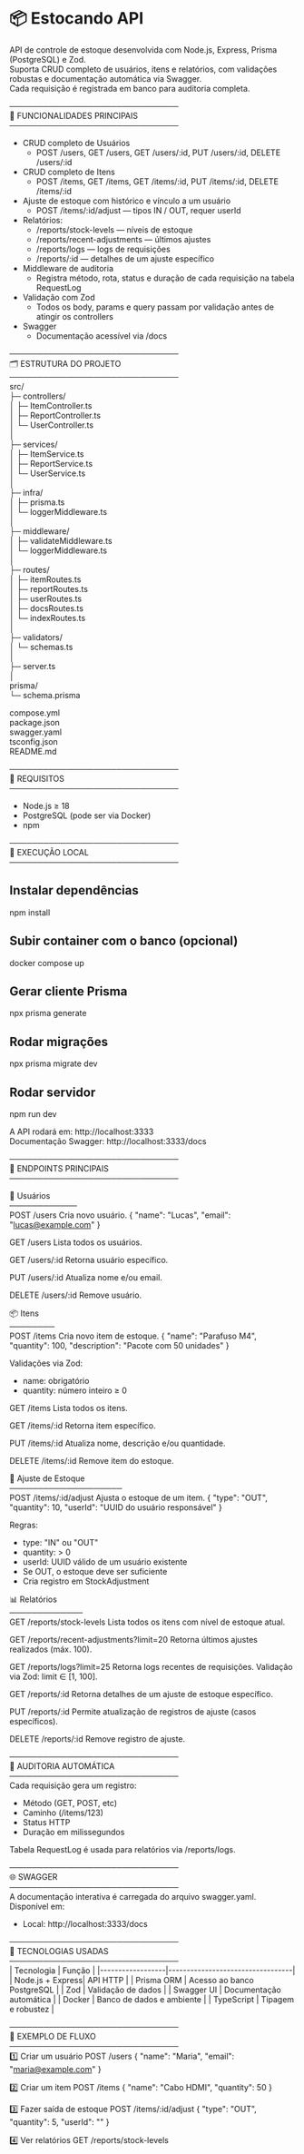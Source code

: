 📦 Estocando API
=======================

API de controle de estoque desenvolvida com Node.js, Express, Prisma (PostgreSQL) e Zod.  
Suporta CRUD completo de usuários, itens e relatórios, com validações robustas e documentação automática via Swagger.  
Cada requisição é registrada em banco para auditoria completa.

──────────────────────────────  
🧩 FUNCIONALIDADES PRINCIPAIS  
──────────────────────────────  
- CRUD completo de Usuários
  - POST /users, GET /users, GET /users/:id, PUT /users/:id, DELETE /users/:id
- CRUD completo de Itens
  - POST /items, GET /items, GET /items/:id, PUT /items/:id, DELETE /items/:id
- Ajuste de estoque com histórico e vínculo a um usuário
  - POST /items/:id/adjust — tipos IN / OUT, requer userId
- Relatórios:
  - /reports/stock-levels — níveis de estoque
  - /reports/recent-adjustments — últimos ajustes
  - /reports/logs — logs de requisições
  - /reports/:id — detalhes de um ajuste específico
- Middleware de auditoria
  - Registra método, rota, status e duração de cada requisição na tabela RequestLog
- Validação com Zod
  - Todos os body, params e query passam por validação antes de atingir os controllers
- Swagger
  - Documentação acessível via /docs 

──────────────────────────────  
🗂 ESTRUTURA DO PROJETO  
──────────────────────────────  
src/  
├─ controllers/  
│  ├─ ItemController.ts  
│  ├─ ReportController.ts  
│  └─ UserController.ts  
│  
├─ services/  
│  ├─ ItemService.ts  
│  ├─ ReportService.ts  
│  └─ UserService.ts  
│  
├─ infra/  
│  ├─ prisma.ts  
│  └─ loggerMiddleware.ts  
│  
├─ middleware/  
│  ├─ validateMiddleware.ts  
│  └─ loggerMiddleware.ts  
│  
├─ routes/  
│  ├─ itemRoutes.ts  
│  ├─ reportRoutes.ts  
│  ├─ userRoutes.ts  
│  ├─ docsRoutes.ts  
│  └─ indexRoutes.ts  
│  
├─ validators/  
│  └─ schemas.ts  
│  
├─ server.ts  
│  
prisma/  
└─ schema.prisma  
  
compose.yml  
package.json  
swagger.yaml  
tsconfig.json  
README.md  

──────────────────────────────  
🔧 REQUISITOS  
──────────────────────────────  
- Node.js ≥ 18
- PostgreSQL (pode ser via Docker)
- npm

──────────────────────────────  
🚀 EXECUÇÃO LOCAL  
──────────────────────────────  
## Instalar dependências
npm install

## Subir container com o banco (opcional)  
docker compose up  

## Gerar cliente Prisma
npx prisma generate

## Rodar migrações
npx prisma migrate dev

## Rodar servidor
npm run dev

A API rodará em:
http://localhost:3333  
Documentação Swagger: http://localhost:3333/docs

──────────────────────────────  
📡 ENDPOINTS PRINCIPAIS  
──────────────────────────────  

🧍 Usuários  
────────────  
POST /users
Cria novo usuário.
{
  "name": "Lucas",
  "email": "lucas@example.com"
}

GET /users
Lista todos os usuários.

GET /users/:id
Retorna usuário específico.

PUT /users/:id
Atualiza nome e/ou email.

DELETE /users/:id
Remove usuário.

📦 Itens  
────────  
POST /items
Cria novo item de estoque.
{
  "name": "Parafuso M4",
  "quantity": 100,
  "description": "Pacote com 50 unidades"
}

Validações via Zod:
- name: obrigatório
- quantity: número inteiro ≥ 0

GET /items
Lista todos os itens.

GET /items/:id
Retorna item específico.

PUT /items/:id
Atualiza nome, descrição e/ou quantidade.

DELETE /items/:id
Remove item do estoque.

🔄 Ajuste de Estoque  
────────────────────  
POST /items/:id/adjust
Ajusta o estoque de um item.
{
  "type": "OUT",
  "quantity": 10,
  "userId": "UUID do usuário responsável"
}

Regras:
- type: "IN" ou "OUT"
- quantity: > 0
- userId: UUID válido de um usuário existente
- Se OUT, o estoque deve ser suficiente
- Cria registro em StockAdjustment

📊 Relatórios  
─────────────  
GET /reports/stock-levels
Lista todos os itens com nível de estoque atual.

GET /reports/recent-adjustments?limit=20
Retorna últimos ajustes realizados (máx. 100).

GET /reports/logs?limit=25
Retorna logs recentes de requisições.
Validação via Zod: limit ∈ [1, 100].

GET /reports/:id
Retorna detalhes de um ajuste de estoque específico.

PUT /reports/:id
Permite atualização de registros de ajuste (casos específicos).

DELETE /reports/:id
Remove registro de ajuste.


──────────────────────────────  
🧾 AUDITORIA AUTOMÁTICA   
──────────────────────────────  
Cada requisição gera um registro:
- Método (GET, POST, etc)
- Caminho (/items/123)
- Status HTTP
- Duração em milissegundos

Tabela RequestLog é usada para relatórios via /reports/logs.

──────────────────────────────  
🌐 SWAGGER  
──────────────────────────────  
A documentação interativa é carregada do arquivo swagger.yaml.
Disponível em:

- Local: http://localhost:3333/docs

──────────────────────────────  
🧰 TECNOLOGIAS USADAS  
──────────────────────────────  
| Tecnologia       | Função                           |
|------------------|----------------------------------|
| Node.js + Express| API HTTP                         |
| Prisma ORM       | Acesso ao banco PostgreSQL       |
| Zod              | Validação de dados               |
| Swagger UI       | Documentação automática          |
| Docker           | Banco de dados e ambiente        |
| TypeScript       | Tipagem e robustez               |

──────────────────────────────  
💾 EXEMPLO DE FLUXO  
──────────────────────────────  
1️⃣ Criar um usuário
POST /users
{ "name": "Maria", "email": "maria@example.com" }

2️⃣ Criar um item
POST /items
{ "name": "Cabo HDMI", "quantity": 50 }

3️⃣ Fazer saída de estoque
POST /items/:id/adjust
{ "type": "OUT", "quantity": 5, "userId": "<id da Maria>" }

4️⃣ Ver relatórios
GET /reports/stock-levels

